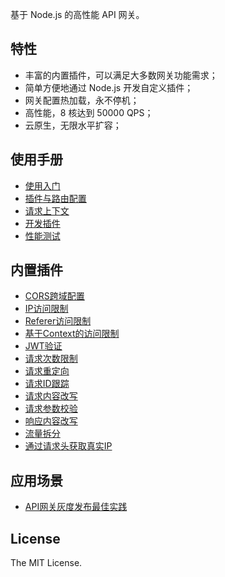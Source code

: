 基于 Node.js 的高性能 API 网关。<br />

<a name="2tCdT"></a>
## 特性

- 丰富的内置插件，可以满足大多数网关功能需求；
- 简单方便地通过 Node.js 开发自定义插件；
- 网关配置热加载，永不停机；
- 高性能，8 核达到 50000 QPS；
- 云原生，无限水平扩容；



<a name="pLrky"></a>
## 使用手册

- [使用入门](https://www.yuque.com/docs/share/1503f95d-25fe-46f0-9f28-603ebba7bada)
- [插件与路由配置](https://www.yuque.com/docs/share/424802fa-f6e6-4ef8-86e3-66aee29e4f2d)
- [请求上下文](https://www.yuque.com/docs/share/5d1c7ddb-ab0e-438f-8c93-e90724fd42e5)
- [开发插件](https://www.yuque.com/docs/share/e9cae4a1-78c3-43d8-972a-5b8afd131a88)
- [性能测试](https://www.yuque.com/docs/share/0d1c4174-1601-4ca6-9e3f-1c1546cfa671)



<a name="mW1oS"></a>
## 内置插件

- [CORS跨域配置](https://www.yuque.com/docs/share/3e54c6fe-e3e3-48ee-83f3-9b0652fd40f7#uKz9A)
- [IP访问限制](https://www.yuque.com/docs/share/3e54c6fe-e3e3-48ee-83f3-9b0652fd40f7#oMwXD)
- [Referer访问限制](https://www.yuque.com/docs/share/3e54c6fe-e3e3-48ee-83f3-9b0652fd40f7#iEAnX)
- [基于Context的访问限制](https://www.yuque.com/docs/share/3e54c6fe-e3e3-48ee-83f3-9b0652fd40f7#UamBc)
- [JWT验证](https://www.yuque.com/docs/share/3e54c6fe-e3e3-48ee-83f3-9b0652fd40f7#PEKvY)
- [请求次数限制](https://www.yuque.com/docs/share/3e54c6fe-e3e3-48ee-83f3-9b0652fd40f7#apa3H)
- [请求重定向](https://www.yuque.com/docs/share/3e54c6fe-e3e3-48ee-83f3-9b0652fd40f7#bxLZV)
- [请求ID跟踪](https://www.yuque.com/docs/share/3e54c6fe-e3e3-48ee-83f3-9b0652fd40f7#AlzBB)
- [请求内容改写](https://www.yuque.com/docs/share/3e54c6fe-e3e3-48ee-83f3-9b0652fd40f7#iq6Lc)
- [请求参数校验](https://www.yuque.com/docs/share/3e54c6fe-e3e3-48ee-83f3-9b0652fd40f7#s7cSC)
- [响应内容改写](https://www.yuque.com/docs/share/3e54c6fe-e3e3-48ee-83f3-9b0652fd40f7#2JlBJ)
- [流量拆分](https://www.yuque.com/docs/share/3e54c6fe-e3e3-48ee-83f3-9b0652fd40f7#vAnVn)
- [通过请求头获取真实IP](https://www.yuque.com/docs/share/3e54c6fe-e3e3-48ee-83f3-9b0652fd40f7#rdWji)



<a name="mvvBf"></a>
## 应用场景

- [API网关灰度发布最佳实践](https://www.yuque.com/docs/share/2ba7aa2d-1d44-4ad7-995b-b822c20019e7#QdEvC)



<a name="jR5Ac"></a>
## License
The MIT License.<br />

